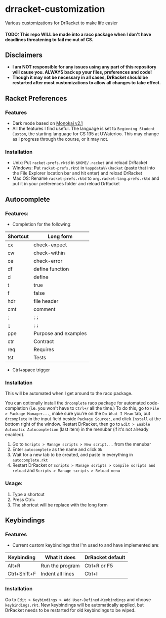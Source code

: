 # drracket-customization
Various customizations for DrRacket to make life easier

#### TODO: This repo WILL be made into a raco package when I don't have deadlines threatening to fail me out of CS.
## Disclaimers
- **I am NOT responsible for any issues using any part of this repository will cause you. ALWAYS back up your files, preferences and code!**
- **Though it may not be necessary in all cases, DrRacket should be restarted after most customizations to allow all changes to take effect.**

## Racket Preferences
### Features
- Dark mode based on [Monokai v2.1](http://www.eclipsecolorthemes.org/?view=theme&id=52794)
- All the features I find useful. The language is set to `Beginning Student Custom`, the starting language for CS 135 at UWaterloo. This may change as I progress through the course, or it may not.

### Installation
- Unix: Put `racket-prefs.rktd` in `$HOME/.racket` and reload DrRacket
- Windows: Put `racket-prefs.rktd` in `%appdata%\\Racket` (paste that into the File Explorer location bar and hit enter) and reload DrRacket
- Mac OS: Rename `racket-prefs.rktd` to `org.racket-lang.prefs.rktd` and put it in your preferences folder and reload DrRacket

## Autocomplete
### Features:
- Completion for the following:

| Shortcut | Long form            |
|----------|----------------------|
| cx       | check-expect         |
| cw       | check-within         |
| ce       | check-error          |
| df       | define function      |
| d        | define               |
| t        | true                 |
| f        | false                |
| hdr      | file header          |
| cmt      | comment              |
| ;        | `;; `                |
| ;;       | `;;   `              |
| ppe      | Purpose and examples |
| ctr      | Contract             |
| req      | Requires             |
| tst      | Tests                |

- Ctrl+space trigger

### Installation
This will be automated when I get around to the raco package.

You can optionally install the `drcomplete` raco package for automated code-completion (i.e. you won't have to `Ctrl+/` all the time.) To do this, go to `File > Package Manager...`, make sure you're on the `Do What I Mean` tab, put `drcomplete` in the input field beside `Package Source:`, and click `Install` at the bottom right of the window. Restart DrRacket, then go to `Edit > Enable Automatic Autocompletion` (last item) in the menubar (if it's not already enabled).
1. Go to `Scripts > Manage scripts > New script...` from the menubar
2. Enter `autocomplete` as the name and click `Ok`
3. Wait for a new tab to be created, and paste in everything in `autocomplete.rkt`
4. Restart DrRacket or `Scripts > Manage scripts > Compile scripts and reload` and `Scripts > Manage scripts > Reload menu`

### Usage:
1. Type a shortcut
2. Press Ctrl+<space>
3. The shortcut will be replace with the long form

## Keybindings
### Features
- Current custom keybindings that I'm used to and have implemented are:

| Keybinding   | What it does     | DrRacket default |
|--------------|------------------|------------------|
| Alt+R        | Run the program  | Ctrl+R or F5     |
| Ctrl+Shift+F | Indent all lines | Ctrl+I           |

### Installation
Go to `Edit > Keybindings > Add User-Defined-Keybindings` and choose `keybindings.rkt`. New keybindings will be automatically applied, but DrRacket needs to be restarted for old keybindings to be wiped.

